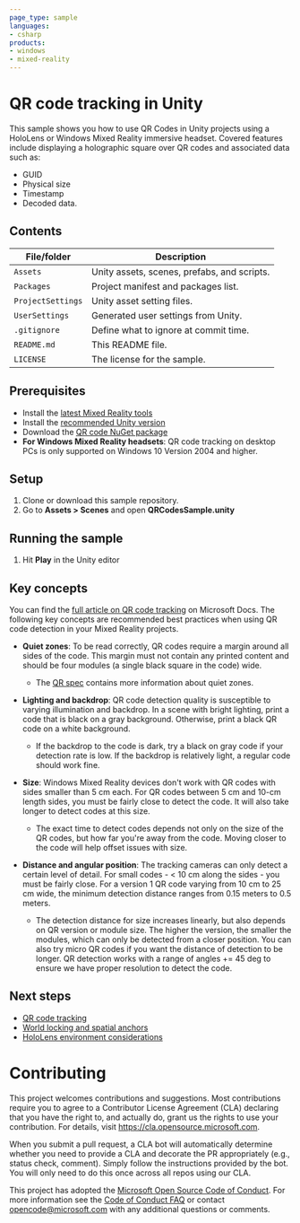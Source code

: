 ```yaml
---
page_type: sample
languages:
- csharp
products:
- windows
- mixed-reality
---
```


# QR code tracking in Unity 

This sample shows you how to use QR Codes in Unity projects using a HoloLens or Windows Mixed Reality immersive headset. Covered features include displaying a holographic square over QR codes and associated data such as:
* GUID
* Physical size
* Timestamp
* Decoded data.

## Contents

| File/folder | Description |
|-------------|-------------|
| `Assets` | Unity assets, scenes, prefabs, and scripts. |
| `Packages` | Project manifest and packages list. |
| `ProjectSettings` | Unity asset setting files. |
| `UserSettings` | Generated user settings from Unity. |
| `.gitignore` | Define what to ignore at commit time. |
| `README.md` | This README file. |
| `LICENSE`   | The license for the sample. |

## Prerequisites

* Install the [latest Mixed Reality tools](https://docs.microsoft.com/windows/mixed-reality/develop/install-the-tools?tabs=unity)
* Install the [recommended Unity version](https://docs.microsoft.com/windows/mixed-reality/develop/install-the-tools?tabs=unity#install-your-engine-of-choice) 
* Download the [QR code NuGet package](https://www.nuget.org/Packages/Microsoft.MixedReality.QR)
* **For Windows Mixed Reality headsets**: QR code tracking on desktop PCs is only supported on Windows 10 Version 2004 and higher.

## Setup

1. Clone or download this sample repository.
2. Go to **Assets > Scenes** and open **QRCodesSample.unity**

## Running the sample

1. Hit **Play** in the Unity editor

## Key concepts

You can find the [full article on QR code tracking](https://docs.microsoft.com/windows/mixed-reality/develop/platform-capabilities-and-apis/qr-code-tracking) on Microsoft Docs. The following key concepts are recommended best practices when using QR code detection in your Mixed Reality projects.

* **Quiet zones**: To be read correctly, QR codes require a margin around all sides of the code. This margin must not contain any printed content and should be four modules (a single black square in the code) wide. 
    * The [QR spec](https://www.qrcode.com/howto/code.html) contains more information about quiet zones.

* **Lighting and backdrop**: QR code detection quality is susceptible to varying illumination and backdrop. In a scene with bright lighting, print a code that is black on a gray background. Otherwise, print a black QR code on a white background. 
    * If the backdrop to the code is dark, try a black on gray code if your detection rate is low. If the backdrop is relatively light, a regular code should work fine.

* **Size**: Windows Mixed Reality devices don't work with QR codes with sides smaller than 5 cm each. For QR codes between 5 cm and 10-cm length sides, you must be fairly close to detect the code. It will also take longer to detect codes at this size. 
    * The exact time to detect codes depends not only on the size of the QR codes, but how far you're away from the code. Moving closer to the code will help offset issues with size.

* **Distance and angular position**: The tracking cameras can only detect a certain level of detail. For small codes - < 10 cm along the sides - you must be fairly close. For a version 1 QR code varying from 10 cm to 25 cm wide, the minimum detection distance ranges from 0.15 meters to 0.5 meters.
    * The detection distance for size increases linearly, but also depends on QR version or module size. The higher the version, the smaller the modules, which can only be detected from a closer position. You can also try micro QR codes if you want the distance of detection to be longer. QR detection works with a range of angles += 45 deg to ensure we have proper resolution to detect the code.

## Next steps

* [QR code tracking](https://docs.microsoft.com/windows/mixed-reality/develop/platform-capabilities-and-apis/qr-code-tracking#quiet-zones-around-qr-codes)
* [World locking and spatial anchors](https://docs.microsoft.com/windows/mixed-reality/design/spatial-anchors-in-unity)
* [HoloLens environment considerations](https://docs.microsoft.com/hololens/hololens-environment-considerations)

# Contributing

This project welcomes contributions and suggestions.  Most contributions require you to agree to a
Contributor License Agreement (CLA) declaring that you have the right to, and actually do, grant us
the rights to use your contribution. For details, visit https://cla.opensource.microsoft.com.

When you submit a pull request, a CLA bot will automatically determine whether you need to provide
a CLA and decorate the PR appropriately (e.g., status check, comment). Simply follow the instructions
provided by the bot. You will only need to do this once across all repos using our CLA.

This project has adopted the [Microsoft Open Source Code of Conduct](https://opensource.microsoft.com/codeofconduct/).
For more information see the [Code of Conduct FAQ](https://opensource.microsoft.com/codeofconduct/faq/) or
contact [opencode@microsoft.com](mailto:opencode@microsoft.com) with any additional questions or comments.

